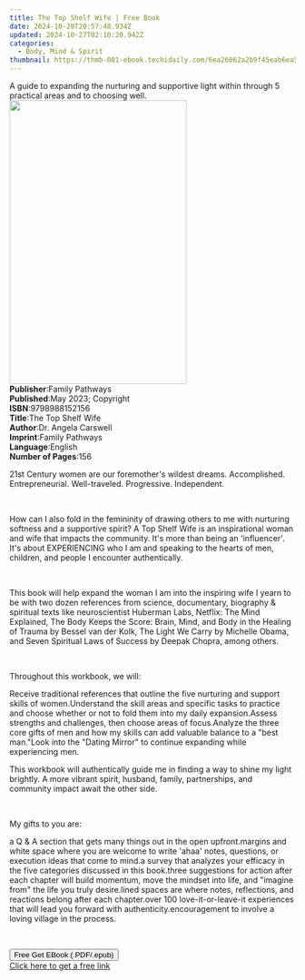 ```yaml
---
title: The Top Shelf Wife | Free Book
date: 2024-10-20T20:57:48.934Z
updated: 2024-10-27T02:10:20.942Z
categories:
  - Body, Mind & Spirit
thumbnail: https://thmb-001-ebook.techidaily.com/6ea26062a2b9f45eab6ea54651cd8f8cab4bc74afdc4c79952efd169f5d480e2.jpg
---
```

<main id="book-container">
  <div class="flex flex-col">
    <div class="book-brief flex-1 py-6 px-4 sm:p-6 md:py-10 md:px-8">
      <!-- brief-->
      <div class="book-brief-main">
        A guide to expanding the nurturing and supportive light within through 5
        practical areas and to choosing well.
      </div>
    </div>
    <div
      class="book-meta-info flex-1 grid gap-4 col-start-1 col-end-3 row-start-1 sm:mb-6 sm:grid-cols-4 lg:gap-6 lg:col-start-2 lg:row-end-6 lg:row-span-6 lg:mb-0"
    >
      <div
        class="book-meta-info-left place-content-center mt-4 p-4 text-sm leading-6 col-start-2 col-span-2 dark:text-slate-400"
      >
        <img
          class="w-full h-500 object-cover rounded-lg sm:h-255 sm:col-span-2 lg:col-span-full"
          src="https://img-001-ebook.techidaily.com/6857e521654e6303c468267adaf17bf853b49c41250423ed10140cc4ba230da4.jpg"
          alt=""
          width="312"
          height="500"
        />
      </div>
      <div
        class="book-meta-info-right mt-2 col-start-1 row-start-2 col-span-3 self-center"
      >
        <!-- meta data  -->
        <div class="flex flex-col px-4 md:px-8">
          <div class="flex-1">
            <strong>Publisher</strong>:<span class="px-2">Family Pathways</span>
          </div>
          <div class="flex-1">
            <strong>Published</strong>:<span class="px-2"
              >May 2023; Copyright</span
            >
          </div>
          <div class="flex-1">
            <strong>ISBN</strong>:<span class="px-2">9798988152156</span>
          </div>
          <div class="flex-1">
            <strong>Title</strong>:<span class="px-2">The Top Shelf Wife</span>
          </div>
          <div class="flex-1">
            <strong>Author</strong>:<span class="px-2"
              >Dr. Angela Carswell</span
            >
          </div>
          <div class="flex-1">
            <strong>Imprint</strong>:<span class="px-2">Family Pathways</span>
          </div>
          <div class="flex-1">
            <strong>Language</strong>:<span class="px-2">English</span>
          </div>
          <div class="flex-1">
            <strong>Number of Pages</strong>:<span class="px-2">156</span>
          </div>
        </div>
      </div>
    </div>
    <div class="book-description flex-1 py-6 px-4 sm:p-6 md:py-10 md:px-8">
      <div class="book-description-main">
        <div accordion-content="" id="description">
          <p>
            21st Century women are our foremother's wildest dreams.
            Accomplished. Entrepreneurial. Well-traveled. Progressive.
            Independent.
          </p>
          <p><br /></p>
          <p>
            How can I also fold in the femininity of drawing others to me with
            nurturing softness and a supportive spirit? A Top Shelf Wife is an
            inspirational woman and wife that impacts the community. It's more
            than being an 'influencer'. It's about EXPERIENCING who I am and
            speaking to the hearts of men, children, and people I encounter
            authentically.
          </p>
          <p><br /></p>
          <p>
            This book will help expand the woman I am into the inspiring wife I
            yearn to be with two dozen references from science, documentary,
            biography &amp; spiritual texts like neuroscientist Huberman Labs,
            Netflix: The Mind Explained, The Body Keeps the Score: Brain, Mind,
            and Body in the Healing of Trauma by Bessel van der Kolk, The Light
            We Carry by Michelle Obama, and Seven Spiritual Laws of Success by
            Deepak Chopra, among others.
          </p>
          <p><br /></p>
          <p>Throughout this workbook, we will:</p>
          Receive traditional references that outline the five nurturing and
          support skills of women.Understand the skill areas and specific tasks
          to practice and choose whether or not to fold them into my daily
          expansion.Assess strengths and challenges, then choose areas of
          focus.Analyze the three core gifts of men and how my skills can add
          valuable balance to a "best man."Look into the "Dating Mirror" to
          continue expanding while experiencing men.
          <p>
            This workbook will authentically guide me in finding a way to shine
            my light brightly. A more vibrant spirit, husband, family,
            partnerships, and community impact await the other side.
          </p>
          <p><br /></p>
          <p>My gifts to you are:</p>
          a Q &amp; A section that gets many things out in the open
          upfront.margins and white space where you are welcome to write 'ahaa'
          notes, questions, or execution ideas that come to mind.a survey that
          analyzes your efficacy in the five categories discussed in this
          book.three suggestions for action after each chapter will build
          momentum, move the mindset into life, and "imagine from" the life you
          truly desire.lined spaces are where notes, reflections, and reactions
          belong after each chapter.over 100 love-it-or-leave-it experiences
          that will lead you forward with authenticity.encouragement to involve
          a loving village in the process.
          <p><br /></p>
        </div>
        <div class="accordion-fader"></div>
      </div>
    </div>
    <div class="book-excerpts flex-1 py-6 px-4 sm:p-6 md:py-10 md:px-8"></div>
    <div
      class="book-about-author flex-1 py-6 px-4 sm:p-6 md:py-10 md:px-8"
    ></div>
    <div class="book-free-get flex-1 py-6 px-4 sm:p-6 md:py-10 md:px-8">
      <button
        id="btn-free-get"
        class="bg-blue-500 hover:bg-blue-700 text-white font-bold py-2 px-4 rounded"
      >
        Free Get EBook (.PDF/.epub)
      </button>
      <div id="countdown-display" class="px-2 text-lg mt-2"></div>
      <a
        id="free-link"
        class="hidden bg-blue-500 hover:bg-blue-700 text-white font-bold py-2 px-4 rounded"
        href="https://www.ebooks.com/en-us/book/210839793/the-top-shelf-wife/dr-angela-carswell/"
        target="_blank"
        >Click here to get a free link</a
      >
    </div>
    <script>
      let countdownTime = 0;
      let countdownInterval = null;
      document
        .getElementById('btn-free-get')
        .addEventListener('click', startCountdown);
      function startCountdown() {
        countdownTime = new Date().getTime() + 60000 * 3;
        countdownInterval = setInterval(updateCountdown, 1000);
        document.getElementById('btn-free-get').disabled = true;
        document
          .getElementById('btn-free-get')
          .classList.add('bg-gray-500', 'cursor-not-allowed');
      }
      function updateCountdown() {
        let currentTime = new Date().getTime();
        let timeLeft = countdownTime - currentTime;
        let secondsLeft = Math.floor(timeLeft / 1000);
        document.getElementById('countdown-display').innerHTML =
          `Remaining time: ${secondsLeft} seconds.`;
        if (secondsLeft <= 0) {
          clearInterval(countdownInterval);
          document.getElementById('btn-free-get').classList.add('hidden');
          document.getElementById('free-link').classList.remove('hidden');
          document.getElementById('countdown-display').innerHTML = '';
        }
      }
    </script>
  </div>
</main>

<ins class="adsbygoogle"
      style="display:block"
      data-ad-client="ca-pub-7571918770474297"
      data-ad-slot="8358498916"
      data-ad-format="auto"
      data-full-width-responsive="true"></ins>
    